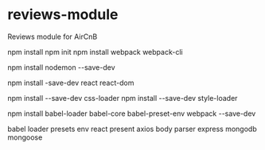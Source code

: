# reviews-module
Reviews module for AirCnB

npm install
npm init
npm install webpack webpack-cli

npm install nodemon --save-dev

npm install -save-dev react react-dom

npm install --save-dev css-loader
npm install --save-dev style-loader

npm install babel-loader babel-core babel-preset-env webpack --save-dev

babel loader
presets env react present
axios
body parser
express
mongodb
mongoose

